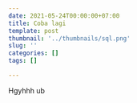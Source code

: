 ```yaml
---
date: 2021-05-24T00:00:00+07:00
title: Coba lagi
template: post
thumbnail: '../thumbnails/sql.png'
slug: ''
categories: []
tags: []

---
```

Hgyhhh ub